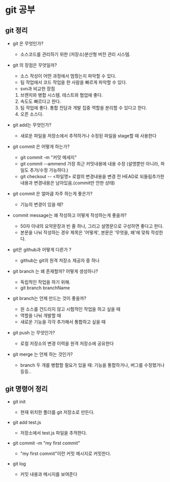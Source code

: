 # git 공부
## git 정리
* git 은 무엇인가?
	* 소스코드를 관리하기 위한 (저장소)분산형 버전 관리 시스템. 

* git 의 장점은 무엇일까?
	* 소스 작성이 어떤 과정에서 멈췄는지 파악할 수 있다.
	* 팀 작업에서 코드 작업을 한 사람을 빠르게 파악할 수 있다.
	* svn과 비교한 장점
	1. 브랜치와 병합 시스템. 테스트와 협업에 좋다. 
	2. 속도도 빠르다고 한다.
	3. 팀 작업에 좋다. 통합 전담과 개발 집중 역할을 분리할 수 있다고 한다.
	4. 오픈 소스다.

* git add는 무엇인가?
	* 새로운 파일을 저장소에서 추적하거나 수정된 파일을 stage할 때 사용한다

* git commit 은 어떻게 하는가?
	* git commit -m "커밋 메세지"
	* git commit --ammend 가장 최근 커밋내용에 내용 수정 (설명뿐만 아니라, 파일도 추가/수정 가능하다.)
	* git checkout -- <파일명> 로컬의 변경내용을 변경 전 HEAD로 되돌림추가한 내용과 변경내용은 남아있음.(commit만 안한 상태)

* git commit 은 얼마큼 자주 하는게 좋은가?
	* 기능의 변경이 있을 때?

* commit message는 왜 작성하고 어떻게 작성하는게 좋을까?
	* 50자 이내의 요약문장과 빈 줄 하나, 그리고 설명문으로 구성하면 좋다고 한다. 
	* 본문을 나눠 작성하는 경우 제목은 '어떻게', 본문은 '무엇을, 왜'에 맞춰 작성한다.

* git은 github과 어떻게 다른가 ?
	* github는 git의 원격 저장소 제공자 중 하나

* git branch 는 왜 존재할까? 어떻게 생성하나?
	* 독립적인 작업을 하기 위해. 
	* git branch branchName

* git branch는 언제 만드는 것이 좋을까?
	* 원 소스를 건드리지 않고 시험적인 작업을 하고 싶을 때
	* 역할을 나눠 개발할 때
	* 새로운 기능을 각각 추가해서 통합하고 싶을 때

* git push 는 무엇인가?
	* 로컬 저장소의 변경 이력을 원격 저장소에 공유한다

* git merge 는 언제 하는 것인가?
	* branch 두 개를 병합할 필요가 있을 때: 기능을 통합하거나, 버그를 수정했거나 등등..

## git 명령어 정리
* git init
	* 현재 위치한 폴더를 git 저장소로 만든다.

* git add test.js 
	* 저장소에서 test.js 파일을 추적한다.

* git commit -m "my first commit"
	* "my first commit"이란 커밋 메시지로 커밋한다.

* git log
	* 커밋 내용과 메시지를 보여준다